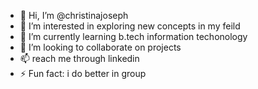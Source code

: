 - 👋 Hi, I’m @christinajoseph
- 👀 I’m interested in exploring new concepts in my feild
- 🌱 I’m currently learning b.tech information techonology
- 💞️ I’m looking to collaborate on projects
- 📫 reach me through linkedin
- ⚡ Fun fact: i do better in group

<!---
christinajoseph/christinajoseph is a ✨ special ✨ repository because its `README.md` (this file) appears on your GitHub profile.
You can click the Preview link to take a look at your changes.
--->

